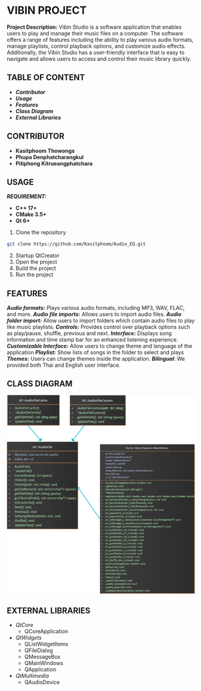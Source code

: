 # VIBIN PROJECT

**Project Description:** Vibin Studio is a software application that enables users to play and manage their music files on a computer. The software offers a range of features including the ability to play various audio formats, manage playlists, control playback options, and customize audio effects. Additionally, the Vibin Studio has a user-friendly interface that is easy to navigate and allows users to access and control their music library quickly.

## TABLE OF CONTENT
- _**Contributor**_
- _**Usage**_
- _**Features**_
- _**Class Diagram**_
- _**External Libraries**_

## CONTRIBUTOR
- **Kasitphoom Thowongs**
- **Phupa Denphatcharangkul**
- **Pitiphong Kitrueangphatchara**

## USAGE
_**REQUIREMENT:**_
- **C++ 17+**
- **CMake 3.5+**
- **Qt 6+**

1. Clone the repository
```bash
git clone https://github.com/Kasitphoom/Audio_EQ.git
```
2. Startup QtCreator
3. Open the project
4. Build the project
5. Run the project

## FEATURES
_**Audio formats:**_ Plays various audio formats, including MP3, WAV, FLAC, and more.
_**Audio file imports:**_ Allows users to import audio files.
_**Audio folder import:**_ Allow users to import folders which contain audio files to play like music playlists.
_**Controls:**_ Provides control over playback options such as play/pause, shuffle, previous and next.
_**Interface:**_ Displays song information and time stamp bar for an enhanced listening experience.
_**Customizable Interface:**_ Allow users to change theme and language of the application
_**Playlist:**_ Show lists of songs in the folder to select and plays
_**Themes:**_ Users can change themes inside the application.
_**Bilingual**_: We provided both Thai and English user interface.

## CLASS DIAGRAM
![Class Diagram](/ClassDiagram.png)

## EXTERNAL LIBRARIES
- *QtCore*
    - QCoreApplication
- *QtWidgets*
    - QListWidgetItems
    - QFileDialog
    - QMessageBox
    - QMainWindows
    - QApplication
- *QtMultimedia*
    - QAudioDevice